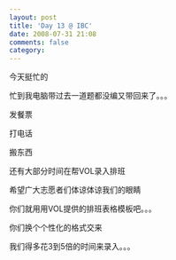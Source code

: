 ```yaml
---
layout: post
title: 'Day 13 @ IBC'
date: 2008-07-31 21:08
comments: false
category: 
---
```

    

今天挺忙的

忙到我电脑带过去一道题都没编又带回来了。。。

发餐票

打电话

搬东西

还有大部分时间在帮VOL录入排班

希望广大志愿者们体谅体谅我们的眼睛

你们就用用VOL提供的排班表格模板吧。。。

你们换个个性化的格式交来

我们得多花3到5倍的时间来录入。。。   

